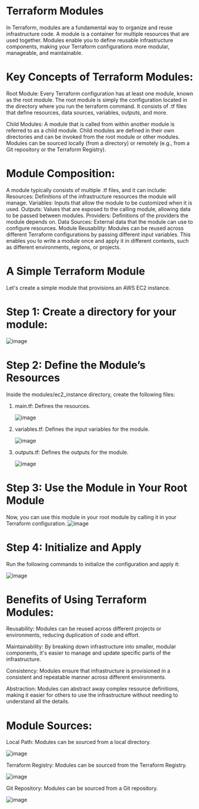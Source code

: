 # Terraform Modules

In Terraform, modules are a fundamental way to organize and reuse infrastructure code. A module is a container for multiple resources that are used together. Modules enable you to define reusable infrastructure components, making your Terraform configurations more modular, manageable, and maintainable.

# Key Concepts of Terraform Modules:

Root Module:
Every Terraform configuration has at least one module, known as the root module. The root module is simply the configuration located in the directory where you run the terraform command.
It consists of .tf files that define resources, data sources, variables, outputs, and more.

Child Modules:
A module that is called from within another module is referred to as a child module.
Child modules are defined in their own directories and can be invoked from the root module or other modules.
Modules can be sourced locally (from a directory) or remotely (e.g., from a Git repository or the Terraform Registry).

# Module Composition:

A module typically consists of multiple .tf files, and it can include:
Resources: Definitions of the infrastructure resources the module will manage.
Variables: Inputs that allow the module to be customized when it is used.
Outputs: Values that are exposed to the calling module, allowing data to be passed between modules.
Providers: Definitions of the providers the module depends on.
Data Sources: External data that the module can use to configure resources.
Module Reusability: Modules can be reused across different Terraform configurations by passing different input variables.
This enables you to write a module once and apply it in different contexts, such as different environments, regions, or projects.

# A Simple Terraform Module
Let's create a simple module that provisions an AWS EC2 instance.

# Step 1: Create a directory for your module:

![image](https://github.com/user-attachments/assets/fae9ce14-b807-4eba-9ed9-4d7f1c518906)


# Step 2: Define the Module’s Resources

Inside the modules/ec2_instance directory, create the following files:

1. main.tf: Defines the resources.
   
   ![image](https://github.com/user-attachments/assets/190f83de-ac75-4ba2-a53c-b5f14333a495)

2. variables.tf: Defines the input variables for the module.
   
   ![image](https://github.com/user-attachments/assets/6694f640-2c73-4082-b2c5-8d234c880bd2)

3. outputs.tf: Defines the outputs for the module.
   
   ![image](https://github.com/user-attachments/assets/a87f3008-2ee4-432f-bbad-be6c96b3e96a)

# Step 3: Use the Module in Your Root Module
Now, you can use this module in your root module by calling it in your Terraform configuration.
![image](https://github.com/user-attachments/assets/db8f3c4d-e750-4615-9bd9-59a492a52794)

# Step 4: Initialize and Apply
Run the following commands to initialize the configuration and apply it:

![image](https://github.com/user-attachments/assets/f759b989-1642-4073-bc0c-e728df83b39e)

# Benefits of Using Terraform Modules:

Reusability: Modules can be reused across different projects or environments, reducing duplication of code and effort.

Maintainability: By breaking down infrastructure into smaller, modular components, it's easier to manage and update specific parts of the infrastructure.

Consistency: Modules ensure that infrastructure is provisioned in a consistent and repeatable manner across different environments.

Abstraction: Modules can abstract away complex resource definitions, making it easier for others to use the infrastructure without needing to understand all the details.

# Module Sources:

Local Path: Modules can be sourced from a local directory.

![image](https://github.com/user-attachments/assets/e9d73c90-707e-4cbc-ba6b-66ad4991152a)

Terraform Registry: Modules can be sourced from the Terraform Registry.

![image](https://github.com/user-attachments/assets/3054d015-220f-4659-a8a1-c1a5f33267dc)

Git Repository: Modules can be sourced from a Git repository.

![image](https://github.com/user-attachments/assets/a4115a44-4576-44a3-8a96-eabebc2b2cd2)













